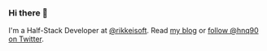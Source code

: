 ### Hi there 👋

I'm a Half-Stack Developer at [@rikkeisoft](https://rikkeisoft.com/). Read [my blog](https://huynq.net/) or [follow @hnq90 on Twitter](https://twitter.com/hnq90).
